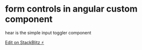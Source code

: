 # form controls in angular custom component
hear is the simple input toggler component

[Edit on StackBlitz ⚡️](https://stackblitz.com/edit/angular-zsehsi)